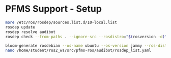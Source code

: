 

PFMS Support - Setup
=========================

```bash
more /etc/ros/rosdep/sources.list.d/10-local.list
rosdep update
rosdep resolve audibot
rosdep check --from-paths . --ignore-src --rosdistro="$(rosversion -d)"

bloom-generate rosdebian --os-name ubuntu --os-version jammy --ros-distro humble
nano /home/student/ros2_ws/src/pfms-ros/audibot/rosdep_list.yaml
```

